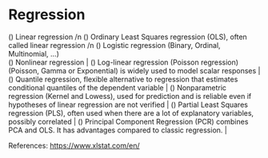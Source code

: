 # Regression

() Linear regression /n 
() Ordinary Least Squares regression (OLS), often called linear regression /n 
() Logistic regression (Binary, Ordinal, Multinomial, …)  
() Nonlinear regression | 
() Log-linear regression (Poisson regression) (Poisson, Gamma or Exponential) is widely used to model scalar responses | 
() Quantile regression, flexible alternative to regression that estimates conditional quantiles of the dependent variable | 
() Nonparametric regression (Kernel and Lowess), used for prediction and is reliable even if hypotheses of linear regression are not verified | 
() Partial Least Squares regression (PLS), often used when there are a lot of explanatory variables, possibly correlated | 
() Principal Component Regression (PCR) combines PCA and OLS. It has advantages compared to classic regression. | 

References:
https://www.xlstat.com/en/
